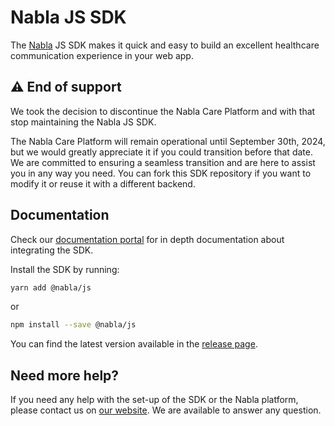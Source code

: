 # Nabla JS SDK

The [Nabla](https://www.nabla.com/) JS SDK makes it quick and easy to build an excellent healthcare communication experience in your web app.

## ⚠️ End of support

We took the decision to discontinue the Nabla Care Platform and with that stop maintaining the Nabla JS SDK.

The Nabla Care Platform will remain operational until September 30th, 2024, but we would greatly appreciate it if you could transition before that date. We are committed to ensuring a seamless transition and are here to assist you in any way you need. You can fork this SDK repository if you want to modify it or reuse it with a different backend.

## Documentation

Check our [documentation portal](https://docs.nabla.com/docs/concepts-js) for in depth documentation about integrating the SDK.

Install the SDK by running:

```sh
yarn add @nabla/js
```

or

```sh
npm install --save @nabla/js
```

You can find the latest version available in the [release page](https://github.com/nabla/nabla-js/releases).

## Need more help?

If you need any help with the set-up of the SDK or the Nabla platform, please contact us on [our website](https://nabla.com). We are available to answer any question.
